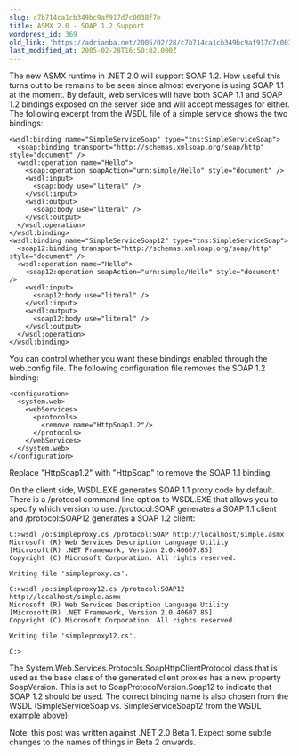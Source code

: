 ```yaml
---
slug: c7b714ca1cb349bc9af917d7c0038f7e
title: ASMX 2.0 - SOAP 1.2 Support
wordpress_id: 369
old_link: 'https://adrianba.net/2005/02/28/c7b714ca1cb349bc9af917d7c0038f7e/'
last_modified_at: 2005-02-28T16:50:02.000Z
---
```


The new ASMX runtime in .NET 2.0 will support SOAP 1.2. How
useful this turns out to be remains to be seen since almost
everyone is using SOAP 1.1 at the moment. By default, web services
will have both SOAP 1.1 and SOAP 1.2 bindings exposed on the server
side and will accept messages for either. The following excerpt
from the WSDL file of a simple service shows the two bindings:
    
    
    <wsdl:binding name="SimpleServiceSoap" type="tns:SimpleServiceSoap">
      <soap:binding transport="http://schemas.xmlsoap.org/soap/http" style="document" /> 
      <wsdl:operation name="Hello">
        <soap:operation soapAction="urn:simple/Hello" style="document" /> 
        <wsdl:input>
          <soap:body use="literal" /> 
        </wsdl:input>
        <wsdl:output>
          <soap:body use="literal" /> 
        </wsdl:output>
      </wsdl:operation>
    </wsdl:binding>
    <wsdl:binding name="SimpleServiceSoap12" type="tns:SimpleServiceSoap">
      <soap12:binding transport="http://schemas.xmlsoap.org/soap/http" style="document" /> 
      <wsdl:operation name="Hello">
        <soap12:operation soapAction="urn:simple/Hello" style="document" /> 
        <wsdl:input>
          <soap12:body use="literal" /> 
        </wsdl:input>
        <wsdl:output>
          <soap12:body use="literal" /> 
        </wsdl:output>
      </wsdl:operation>
    </wsdl:binding>
    

You can control whether you want these bindings enabled through
the web.config file. The following configuration file removes the
SOAP 1.2 binding:
    
    
    <configuration>
      <system.web>
        <webServices>
          <protocols>
            <remove name="HttpSoap1.2"/>
          </protocols>
        </webServices>
      </system.web>
    </configuration>
    

Replace "HttpSoap1.2" with "HttpSoap" to remove the SOAP 1.1
binding.

On the client side, WSDL.EXE generates SOAP 1.1 proxy code by
default. There is a /protocol command line option to WSDL.EXE that
allows you to specify which version to use. /protocol:SOAP
generates a SOAP 1.1 client and /protocol:SOAP12 generates a SOAP
1.2 client:
    
    
    C:>wsdl /o:simpleproxy.cs /protocol:SOAP http://localhost/simple.asmx
    Microsoft (R) Web Services Description Language Utility
    [Microsoft(R) .NET Framework, Version 2.0.40607.85]
    Copyright (C) Microsoft Corporation. All rights reserved.
    
    Writing file 'simpleproxy.cs'.
    
    C:>wsdl /o:simpleproxy12.cs /protocol:SOAP12 http://localhost/simple.asmx
    Microsoft (R) Web Services Description Language Utility
    [Microsoft(R) .NET Framework, Version 2.0.40607.85]
    Copyright (C) Microsoft Corporation. All rights reserved.
    
    Writing file 'simpleproxy12.cs'.
    
    C:>
    

The System.Web.Services.Protocols.SoapHttpClientProtocol class
that is used as the base class of the generated client proxies has
a new property SoapVersion. This is set to
SoapProtocolVersion.Soap12 to indicate that SOAP 1.2 should be
used. The correct binding name is also chosen from the WSDL
(SimpleServiceSoap vs. SimpleServiceSoap12 from the WSDL example
above).

Note: this post was written against .NET 2.0 Beta 1. Expect some
subtle changes to the names of things in Beta 2 onwards.
